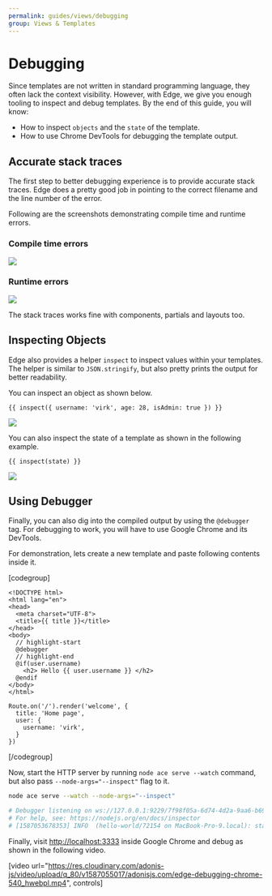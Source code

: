 ```yaml
---
permalink: guides/views/debugging
group: Views & Templates
---
```


# Debugging
Since templates are not written in standard programming language, they often lack the context visibility. However, with Edge, we give you enough tooling to inspect and debug templates. By the end of this guide, you will know:

- How to inspect `objects` and the `state` of the template.
- How to use Chrome DevTools for debugging the template output.

## Accurate stack traces
The first step to better debugging experience is to provide accurate stack traces. Edge does a pretty good job in pointing to the correct filename and the line number of the error.

Following are the screenshots demonstrating compile time and runtime errors.

### Compile time errors
![](https://res.cloudinary.com/adonis-js/image/upload/q_auto,w_700,f_auto,fl_lossy/v1587039853/adonisjs.com/edge-compile-error.png)

### Runtime errors
![](https://res.cloudinary.com/adonis-js/image/upload/q_auto,w_700,f_auto,fl_lossy/v1587040053/adonisjs.com/edge-runtime-error.png)

The stack traces works fine with components, partials and layouts too.

## Inspecting Objects
Edge also provides a helper `inspect` to inspect values within your templates. The helper is similar to `JSON.stringify`, but also pretty prints the output for better readability.

You can inspect an object as shown below.

```edge
{{ inspect({ username: 'virk', age: 28, isAdmin: true }) }}
```

![](https://res.cloudinary.com/adonis-js/image/upload/q_auto,w_700,f_auto,fl_lossy/v1587022522/adonisjs.com/edge-inspect.png)

You can also inspect the state of a template as shown in the following example.

```edge
{{ inspect(state) }}
```

![](https://res.cloudinary.com/adonis-js/image/upload/q_auto,w_700,f_auto,fl_lossy/v1587048614/adonisjs.com/componet-inspect.png)

## Using Debugger
Finally, you can also dig into the compiled output by using the `@debugger` tag. For debugging to work, you will have to use Google Chrome and its DevTools.

For demonstration, lets create a new template and paste following contents inside it.

[codegroup]

```edge{}{View}
<!DOCTYPE html>
<html lang="en">
<head>
  <meta charset="UTF-8">
  <title>{{ title }}</title>
</head>
<body>
  // highlight-start
  @debugger
  // highlight-end
  @if(user.username)
    <h2> Hello {{ user.username }} </h2>
  @endif
</body>
</html>
```

```ts{}{Route}
Route.on('/').render('welcome', {
  title: 'Home page',
  user: {
    username: 'virk',
  }
})
```
[/codegroup]

Now, start the HTTP server by running `node ace serve --watch` command, but also pass `--node-args="--inspect"` flag to it.

```sh
node ace serve --watch --node-args="--inspect"

# Debugger listening on ws://127.0.0.1:9229/7f98f05a-6d74-4d2a-9aa6-b69fda272a90
# For help, see: https://nodejs.org/en/docs/inspector
# [1587053678353] INFO  (hello-world/72154 on MacBook-Pro-9.local): started server on 0.0.0.0:3333
```

Finally, visit [http://localhost:3333](http://localhost:3333) inside Google Chrome and debug as shown in the following video.

[video url="https://res.cloudinary.com/adonis-js/video/upload/q_80/v1587055017/adonisjs.com/edge-debugging-chrome-540_hwebpl.mp4", controls]
